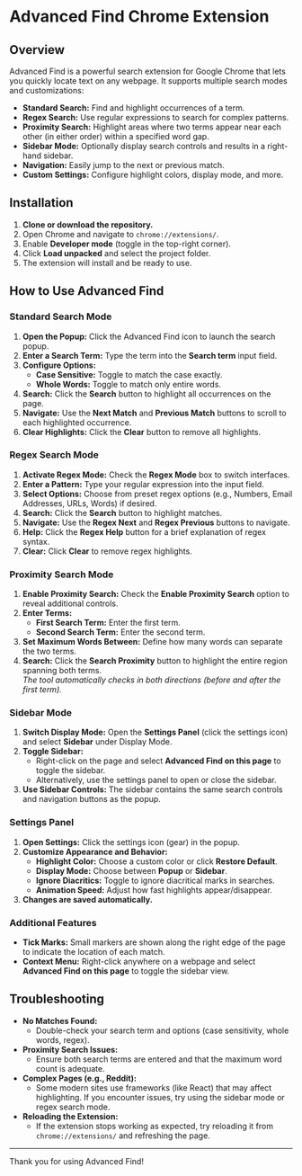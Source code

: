 # Advanced Find Chrome Extension

## Overview

Advanced Find is a powerful search extension for Google Chrome that lets you quickly locate text on any webpage. It supports multiple search modes and customizations:

- **Standard Search:** Find and highlight occurrences of a term.
- **Regex Search:** Use regular expressions to search for complex patterns.
- **Proximity Search:** Highlight areas where two terms appear near each other (in either order) within a specified word gap.
- **Sidebar Mode:** Optionally display search controls and results in a right-hand sidebar.
- **Navigation:** Easily jump to the next or previous match.
- **Custom Settings:** Configure highlight colors, display mode, and more.

## Installation

1. **Clone or download the repository.**
2. Open Chrome and navigate to `chrome://extensions/`.
3. Enable **Developer mode** (toggle in the top-right corner).
4. Click **Load unpacked** and select the project folder.
5. The extension will install and be ready to use.

## How to Use Advanced Find

### Standard Search Mode

1. **Open the Popup:** Click the Advanced Find icon to launch the search popup.
2. **Enter a Search Term:** Type the term into the **Search term** input field.
3. **Configure Options:**  
   - **Case Sensitive:** Toggle to match the case exactly.
   - **Whole Words:** Toggle to match only entire words.
4. **Search:** Click the **Search** button to highlight all occurrences on the page.
5. **Navigate:** Use the **Next Match** and **Previous Match** buttons to scroll to each highlighted occurrence.
6. **Clear Highlights:** Click the **Clear** button to remove all highlights.

### Regex Search Mode

1. **Activate Regex Mode:** Check the **Regex Mode** box to switch interfaces.
2. **Enter a Pattern:** Type your regular expression into the input field.
3. **Select Options:** Choose from preset regex options (e.g., Numbers, Email Addresses, URLs, Words) if desired.
4. **Search:** Click the **Search** button to highlight matches.
5. **Navigate:** Use the **Regex Next** and **Regex Previous** buttons to navigate.
6. **Help:** Click the **Regex Help** button for a brief explanation of regex syntax.
7. **Clear:** Click **Clear** to remove regex highlights.

### Proximity Search Mode

1. **Enable Proximity Search:** Check the **Enable Proximity Search** option to reveal additional controls.
2. **Enter Terms:**  
   - **First Search Term:** Enter the first term.
   - **Second Search Term:** Enter the second term.
3. **Set Maximum Words Between:** Define how many words can separate the two terms.
4. **Search:** Click the **Search Proximity** button to highlight the entire region spanning both terms.  
   *The tool automatically checks in both directions (before and after the first term).*

### Sidebar Mode

1. **Switch Display Mode:** Open the **Settings Panel** (click the settings icon) and select **Sidebar** under Display Mode.
2. **Toggle Sidebar:**  
   - Right-click on the page and select **Advanced Find on this page** to toggle the sidebar.
   - Alternatively, use the settings panel to open or close the sidebar.
3. **Use Sidebar Controls:** The sidebar contains the same search controls and navigation buttons as the popup.

### Settings Panel

1. **Open Settings:** Click the settings icon (gear) in the popup.
2. **Customize Appearance and Behavior:**
   - **Highlight Color:** Choose a custom color or click **Restore Default**.
   - **Display Mode:** Choose between **Popup** or **Sidebar**.
   - **Ignore Diacritics:** Toggle to ignore diacritical marks in searches.
   - **Animation Speed:** Adjust how fast highlights appear/disappear.
3. **Changes are saved automatically.**

### Additional Features

- **Tick Marks:** Small markers are shown along the right edge of the page to indicate the location of each match.
- **Context Menu:** Right-click anywhere on a webpage and select **Advanced Find on this page** to toggle the sidebar view.

## Troubleshooting

- **No Matches Found:**  
  - Double-check your search term and options (case sensitivity, whole words, regex).
- **Proximity Search Issues:**  
  - Ensure both search terms are entered and that the maximum word count is adequate.
- **Complex Pages (e.g., Reddit):**  
  - Some modern sites use frameworks (like React) that may affect highlighting. If you encounter issues, try using the sidebar mode or regex search mode.
- **Reloading the Extension:**  
  - If the extension stops working as expected, try reloading it from `chrome://extensions/` and refreshing the page.


---

Thank you for using Advanced Find!
